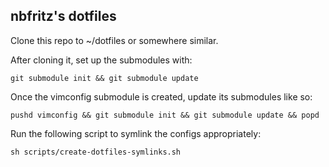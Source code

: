 nbfritz's dotfiles
------------------

Clone this repo to ~/dotfiles or somewhere similar.

After cloning it, set up the submodules with:

    git submodule init && git submodule update

Once the vimconfig submodule is created, update its submodules like so:

    pushd vimconfig && git submodule init && git submodule update && popd

Run the following script to symlink the configs appropriately:

    sh scripts/create-dotfiles-symlinks.sh
